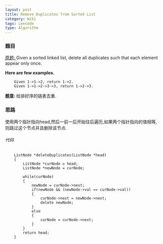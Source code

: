 ```yaml
---
layout: post
title: Remove Duplicates from Sorted List  
category: Wiki
tags: Leecode
type: Algorithm
---
```


### 题目
[原题: ](//oj.leetcode.com/problems/remove-duplicates-from-sorted-list/)Given a sorted linked list, delete all duplicates such that each element appear only once.

<b>Here are few examples.</b>

        Given 1->1->2, return 1->2.
        Given 1->1->2->3->3, return 1->2->3.

<b>题意: </b>给排好序的链表去重.

### 思路
使用两个指针指向head,然后一前一后开始往后遍历,如果两个指针指向的值相等,则跳过这个节点并且删除该节点.

###### 代码

		ListNode *deleteDuplicates(ListNode *head) 
        {
            ListNode *curNode = head;
            ListNode *newNode = curNode;
            
            while(curNode)
            {
                newNode = curNode->next;
                if(newNode && (newNode->val == curNode->val))
                {
                    curNode->next = newNode->next;
                    delete newNode;
                }
                else
                {
                    curNode = curNode->next;
                }
            }
            return head;
        }